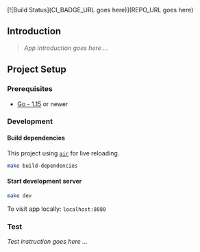 [![Build Status](CI_BADGE_URL goes here)](REPO_URL goes here)

## Introduction

> *App introduction goes here ...*

## Project Setup

### Prerequisites

- [Go - 1.15](https://golang.org/doc/go1.15) or newer

### Development

#### Build dependencies
This project using [`air`](https://github.com/cosmtrek/air) for live reloading.
```sh
make build-dependencies
```

#### Start development server
```sh
make dev
```
To visit app locally: `localhost:8080`

### Test

*Test instruction goes here ...*
